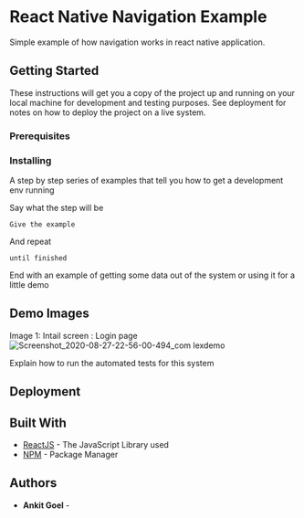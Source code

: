 # React Native Navigation Example

Simple example of how navigation works in react native application.

## Getting Started

These instructions will get you a copy of the project up and running on your local machine for development and testing purposes. See deployment for notes on how to deploy the project on a live system.

### Prerequisites


### Installing

A step by step series of examples that tell you how to get a development env running

Say what the step will be

```
Give the example
```

And repeat

```
until finished
```

End with an example of getting some data out of the system or using it for a little demo

## Demo Images

Image 1: Intail screen : Login page 
![Screenshot_2020-08-27-22-56-00-494_com lexdemo](https://user-images.githubusercontent.com/14840428/91480121-1ca28800-e8c0-11ea-962c-b4427d3522c7.jpg)


Explain how to run the automated tests for this system


## Deployment



## Built With

* [ReactJS](https://reactjs.org/docs/getting-started.html) - The JavaScript Library used
* [NPM](https://www.npmjs.com/get-npm) - Package Manager



## Authors

* **Ankit Goel** - 




